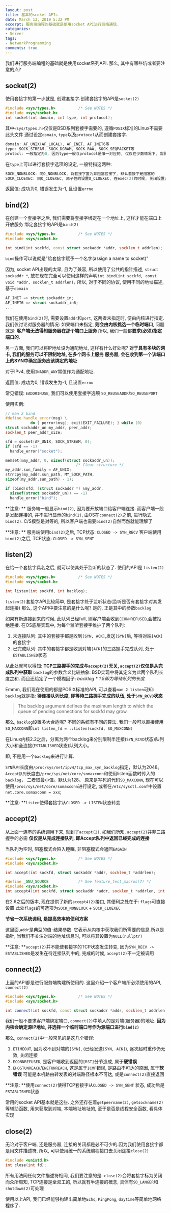 ```yaml
---
layout: post
title: 基本的scoket APIs
date: March 13, 2019 5:32 PM
excerpt: 服务端编程的基础就是使用socket API进行网络通信.
categories:
- Server
tags:
- NetworkProgramming
comments: true
---
```


我们进行服务端编程的基础就是使用socket系列API. 那么, 其中有哪些坑或者要注意的点?

## socket(2)

使用套接字的第一步就是, 创建套接字.创建套接字的API是`socket(2)`
```cpp
#include <sys/types.h>          /* See NOTES */
#include <sys/socket.h>
int socket(int domain, int type, int protocol);
```
其中`<sys/types.h>`仅仅是BSD系列套接字需要的, 遵循`POSIX`标准的Linux不需要此头文件
通过设定`domain`, `type`以及`protocol`从而创建套接字.
```cpp
domain: AF_UNIX(AF_LOCAL), AF_INET, AF_INET6等
type: SOCK_STREAM, SOCK_DGRAM, SOCK_RAW, SOCK_SEQPACKET等
protocl: 一般指定为0, 因为type一般与protocol是唯一对应的, 仅仅在少数情况下, 需要指定协议
```
在`type`上可以进行套接字选项的设定, 一般特指这两种:
```cpp
SOCK_NONBLOCK: 同O_NONBLOCK, 将套接字置为非阻塞套接字, 默认套接字是阻塞的
SOCK_CLOEXEC: 同O_CLOEXEC, 原子性的设置O_CLOEXEC, 在exec(2)的时候, 关闭设置此选项的fd
```

返回值: 成功为0, 错误发生为-1, 且设置`errno`

## bind(2)

在创建一个套接字之后, 我们需要将套接字绑定在一个地址上, 这样才能在端口上开放服务
绑定套接字的API是`bind(2)`

```cpp
#include <sys/types.h>          /* See NOTES */
#include <sys/socket.h>

int bind(int sockfd, const struct sockaddr *addr, socklen_t addrlen);
```

`bind`操作可以说就是"给套接字赋予一个名字(assign a name to socket)"

因为, socket API出现的太早, 且为了兼容, 所以使用了公共的指针描述, `struct sockaddr *`,
放在现在完全可以使用这样的声明`int bind(int sockfd, const void *addr, socklen_t addrlen);`
所以, 对于不同的协议, 使用不同的地址描述, 基于`domain`
```cpp
AF_INET => struct sockaddr_in;
AF_INET6 => struct sockaddr_in6;
...
```

我们在使用`bind(2)`时, 需要设置`addr`和`port`, 这两者未指定时, 便由内核进行指定.
我们仅讨论对服务器的情况:
如果端口未指定, **则会由内核挑选一个临时端口**, 问题就是: **客户端无法得知服务器在那个端口上服务**
所以, 我们一般都**要求(必须)指定端口的.**

另一方面, 我们可以将IP地址设为通配地址, 这样有什么好处呢?
**对于具有多块的网卡, 我们的服务可以不限制地址, 在多个网卡上服务**
**服务器, 会在收到第一个该端口上的SYN中确定服务应该绑定的地址**

对于IPv4, 使用`INADDR_ANY`常值作为通配地址.

返回值: 成功为0, 错误发生为-1, 且设置`errno`

常见错误: `EADDRINUSE`, 我们可以使用套接字选项 `SO_REUSEADDR`/`SO_REUSEPORT`

使用实例:
```cpp
// man 2 bind
#define handle_error(msg) \
           do { perror(msg); exit(EXIT_FAILURE); } while (0)
struct sockaddr_un my_addr, peer_addr;
socklen_t peer_addr_size;

sfd = socket(AF_UNIX, SOCK_STREAM, 0);
if (sfd == -1)
  handle_error("socket");

memset(&my_addr, 0, sizeof(struct sockaddr_un));
                               /* Clear structure */
my_addr.sun_family = AF_UNIX;
strncpy(my_addr.sun_path, MY_SOCK_PATH,
sizeof(my_addr.sun_path) - 1);

if (bind(sfd, (struct sockaddr *) &my_addr,
  sizeof(struct sockaddr_un)) == -1)
  handle_error("bind");
```

**注意: ** 服务端一般显示`bind(2)`, 因为要开放端口给客户端连接. 而客户端一般是发起连接的, 并不进行显示的`bind(2)`, 由OS在`connect(2)`之前, 进行隐式`bind(2)`. C/S模型是对等的, 所以客户端也需要`bind(2)`自然而然就能理解了

**注意: ** 服务端使用`bind(2)`之后, TCP状态: `CLOSED -> SYN_RECV`
客户端使用`bind(2)`之后, TCP状态: `CLOSED -> SYN_SENT`

## listen(2)

在给一个套接字具名之后, 就可以使其处于监听的状态了. 使用的API是 `listen(2)`

```cpp
#include <sys/types.h>          /* See NOTES */
#include <sys/socket.h>

int listen(int sockfd, int backlog);
```
`listen(2)`套接字API比较简单, 是套接字处于监听状态(监听是否有套接字对其发起连接)
那么, 这个API中要注意的是什么呢? 是的, 正是其中的参数`backlog`

如果有新连接到来的时候, 此队列已经full, 则客户端会收到`ECONNREFUSED`,会被拒绝连接.
在OS底层实现中, 为每个监听套接字维护了两个队列:
1. 未连接队列: 其中的套接字都是收到`[SYN, ACK]`,发送`[SYN]`后, 等待对端`[ACK]`的套接字
2. 已完成队列: 其中的套接字都是收到对端`[ACK]`的三路握手完成队列, 处于`ESTABLISHED`状态

从此处就可以得知: **TCP三路握手的完成与`accept(2)`无关, `accept(2)`仅仅是从完成队列中获取**
`backlog`的参数含义比较抽象: BSD实现中将其定义为此两个队列长度之和.
而且还给定了一个模糊因子: *backlog * 1.5即为等待队列的长度*

Emmm, 我们现在使用的都是POSIX标准的API, 可以查看`man 2 listen`可知:
`backlog`就是指: **待连接队列长度, 即等待三路握手完成的队伍, 处于`SYN_RCVD`状态**
>  The backlog argument defines the maximum length to which the  queue  of  pending connections for sockfd may grow.

那么, `backlog`设置多大合适呢? 不同的系统有不同的算法.
我们一般可以直接使用`SO_MAXCONN`即`int listen_fd = ::listen(sockfd, SO_MAXCONN)`

在Linux内核2.2之后，分离为两个backlog来分别限制半连接(`SYN_RCVD`状态)队列大小和全连接(`ESTABLISHED`状态)队列大小。

即, 不是用一个`backlog`来进行计算.

`SYN队列`长度由`/proc/sys/net/ipv4/tcp_max_syn_backlog`指定，默认为2048。
`Accept队列`长度由`/proc/sys/net/core/somaxconn`和使用listen函数时传入的`backlog`，
二者取最小值。默认为128。
原来是写死的代码`SO_MAXCONN`, 现在可以使用`/proc/sys/net/core/somaxconn`进行设定, 或者在`/etc/sysctl.conf`中设置`net.core.somaxconn = xxx`;

**注意: **`listen`使得套接字从`CLOSED -> LISTEN`状态转变

## accept(2)

从上面一连串的系统调用下来, 就到了`accept(2)`. 如我们所知, `accept(2)`并非三路握手的必需
**仅仅是从完成连接队列, 即Accept队列中返回已经完成的连接**

当队列为空时, 阻塞模式会陷入睡眠, 非阻塞模式会返回`EAGAIN`
```cpp
#include <sys/types.h>          /* See NOTES */
#include <sys/socket.h>

int accept(int sockfd, struct sockaddr *addr, socklen_t *addrlen);

#define _GNU_SOURCE             /* See feature_test_macros(7) */
#include <sys/socket.h>
int accept4(int sockfd, struct sockaddr *addr, socklen_t *addrlen, int flags);
```

在2.6之后的版本, 现在提供了新的`accept4(2)`接口, 其便利之处在于: `flags`可直接设置
此处`flags`的可选项为`SOCK_NONBLOCK` + `SOCK_CLOEXEC`

**节省一次系统调用, 是提高效率的便利方案**

这里面,`addr`是典型的值-结果参数. 它表示从内核中获取我们所需要的信息.所以是指针, 当我们不关注对端的地址信息时, 可以将其设置为`NULL(nullptr)`

**注意: **`accept(2)`并不能使套接字的TCP状态发生转变, 因为`SYN_RECV -> ESTABLISHED`是发生在待连接队列中的, 完成的时候, `accept(2)`不一定被调用

## connect(2)

上面的API都是进行服务端构建所使用的. 这里介绍一个客户端所必须使用的API, `connect(2)`
```cpp
#include <sys/types.h>          /* See NOTES */
#include <sys/socket.h>

int connect(int sockfd, const struct sockaddr *addr, socklen_t addrlen);
```

我们一般不要求客户端绑定端口, `connect(2)`中填入的是对端(服务器)的地址.
**因为内核会确定源IP地址, 并选择一个临时端口号作为源端口进行`bind(2)`**

那么, `connect(2)`中一般常见的是这几个错误:
1. `ETIMEOUT`, 因为收不到对端的`[SYN]`, (已经发送`[SYN, ACK]`), 逐次超时重传仍无效, 关闭连接
2. `ECONNREFUSED`, 是客户端收到返回的`[RST]`分节造成, 属于**硬错误**
3. `EHOSTUNREACH`/`ENETUNREACH`, 这是属于`ICMP`错误, 是路由不可达的原因, 属于**软错误**
 可能是本机路由转发表的对端路径根本不可达, 或是`connect(2)`直接返回

**注意: **使用`connect(2)`使得TCP套接字从`CLOSED -> SYN_SENT` 状态, 成功后是`ESTABLISHED`状态

常用的socket API基本就是这些. 之外还存在着`getpeername(2)`, `getsockname(2)`等辅助函数, 用来获取到对端, 本端地址地址的, 至于是否是线程安全函数, 看具体实现

## close(2)

无论对于客户端, 还是服务器, 连接的关闭都是必不可少的.因为我们使用套接字都是用文件描述符, 所以,
可以使用统一的系统编程接口去关闭连接`close(2)`
```cpp
#include <unistd.h>
int close(int fd);
```
所有用法同任何文件描述符相同, 我们要注意的是: `close(2)`会将套接字标为关闭
而众所周知, TCP连接是全双工的, 所以就有半连接的概念, 具体有`SO_LANGER`和`shutdowm(2)`可处理

使用以上API, 我们已经能够构建出简单地`Echo`, `PingPong`, `daytime`等简单地网络程序了.

